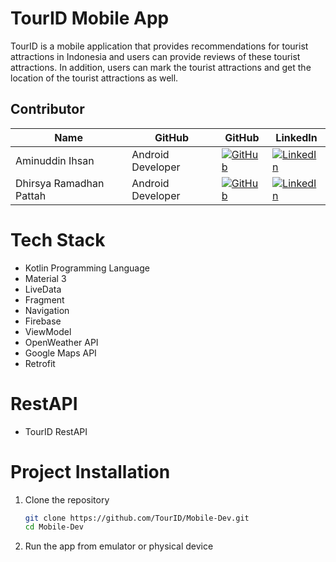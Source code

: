 # TourID Mobile App
TourID is a mobile application that provides recommendations for tourist attractions in Indonesia and users can provide reviews of these tourist attractions. In addition, users can mark the tourist attractions and get the location of the tourist attractions as well.

## Contributor
| Name | GitHub | GitHub | LinkedIn |
| ------ | ------ | ------ | ------ |
| Aminuddin Ihsan | Android Developer | [![GitHub](https://img.shields.io/badge/GitHub-black?style=flat-square&logo=github)](https://github.com/Aminuddinihsan20) | [![LinkedIn](https://img.shields.io/badge/LinkedIn-blue?style=flat-square&logo=linkedin)](https://www.linkedin.com/in/aminuddin-ihsan-138389220/) |
| Dhirsya Ramadhan Pattah | Android Developer | [![GitHub](https://img.shields.io/badge/GitHub-black?style=flat-square&logo=github)](https://github.com/dhirsyaram) | [![LinkedIn](https://img.shields.io/badge/LinkedIn-blue?style=flat-square&logo=linkedin)](https://www.linkedin.com/in/dhirsyarp) |

# Tech Stack
- Kotlin Programming Language
- Material 3
- LiveData
- Fragment
- Navigation
- Firebase
- ViewModel
- OpenWeather API
- Google Maps API
- Retrofit


# RestAPI
- TourID RestAPI

# Project Installation
1. Clone the repository

   ```sh
   git clone https://github.com/TourID/Mobile-Dev.git
   cd Mobile-Dev
   ```
2. Run the app from emulator or physical device
